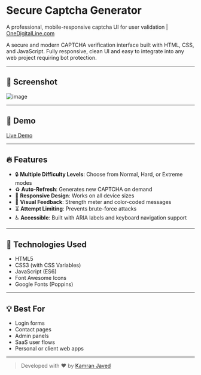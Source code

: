 # Secure Captcha Generator
A professional, mobile-responsive captcha UI for user validation | [OneDigitalLine.com](https://onedigitalline.com)

A secure and modern CAPTCHA verification interface built with HTML, CSS, and JavaScript. Fully responsive, clean UI and easy to integrate into any web project requiring bot protection.

---

## 📸 Screenshot
![image](https://github.com/user-attachments/assets/dd51cf43-077d-4b9c-a118-0add02f38a7b)

---

## 🚀 Demo
[Live Demo](https://projects.kamranjaved.com/captcha-generator)

---

## 🔥 Features
- 🔒 **Multiple Difficulty Levels**: Choose from Normal, Hard, or Extreme modes
- ♻️ **Auto-Refresh**: Generates new CAPTCHA on demand
- 📱 **Responsive Design**: Works on all device sizes
- 🎨 **Visual Feedback**: Strength meter and color-coded messages
- ⏳ **Attempt Limiting**: Prevents brute-force attacks
- ♿ **Accessible**: Built with ARIA labels and keyboard navigation support

---

## 🧰 Technologies Used
- HTML5
- CSS3 (with CSS Variables)
- JavaScript (ES6)
- Font Awesome Icons
- Google Fonts (Poppins)

---

## 💡 Best For
- Login forms
- Contact pages
- Admin panels
- SaaS user flows
- Personal or client web apps

---

> Developed with ❤️ by [Kamran Javed](https://kamranjaved.com)  
